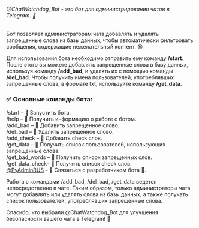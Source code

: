 ###### @ChatWatchdog_Bot - это бот для администрирования чатов в Telegram. 🤖

Бот позволяет администраторам чата добавлять и удалять запрещенные слова из базы данных, чтобы автоматически фильтровать сообщения, содержащие нежелательный контент. 😎

Для использования бота необходимо отправить ему команду <b>/start</b>. После этого вы можете добавлять запрещенные слова в базу данных, используя команду <b>/add_bad</b>, и удалять их с помощью команды <b>/del_bad</b>. Чтобы получить имена пользователей, употреблявших запрещенные слова, в формате txt, используйте команду <b>/get_data</b>.

### ✅ Основные команды бота:
/start         – 🤖 Запустить бота.\
/help          – 🤖 Получить информацию о работе с ботом.\
/add_bad       – 🧾 Добавить запрещенное слово.\
/del_bad       – 🧾 Удалить запрещенное слово.\
/add_check     – 🧾 Добавить check слов.\
/get_data      – 🧾 Получить список пользователей, использующих запрещенные слова.\
/get_bad_words – 🧾 Получить список запрещенных слов.\
/get_data_check– 🧾 Получить список check слов.\
<u>@PyAdminRUS</u>   – 🔗 Связаться с разработчиком бота 🤖.


Работа с командами /add_bad, /del_bad, /get_data ведется непосредственно в чате. Таким образом, только администраторы чата могут добавлять или удалять слова из базы данных, а также получать список пользователей, употреблявших запрещенные слова.

Спасибо, что выбрали @ChatWatchdog_Bot для улучшения безопасности вашего чата в Telegram! 🙏